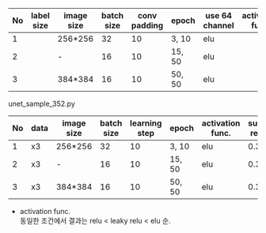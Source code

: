 | No | label size | image size | batch size | conv padding | epoch  | use 64 channel |  activation func. | submit result |
|----|------|------------|------------|---------------|--------|------------------|------------------|---------------|
| 1  |    | 256*256    | 32         | 10            | 3, 10  | elu             |                     |  0.306         |
| 2  |    | -          | 16         | 10            | 15, 50 | elu              |   |0.346         |
| 3  |    | 384*384    | 16         | 10            | 50, 50 | elu              |    |0.336         |


unet_sample_352.py 

| No | data | image size | batch size | learning step | epoch  | activation func. | submit result |
|----|------|------------|------------|---------------|--------|------------------|---------------|
| 1  | x3   | 256*256    | 32         | 10            | 3, 10  | elu              | 0.306         |
| 2  | x3   | -          | 16         | 10            | 15, 50 | elu              | 0.346         |
| 3  | x3   | 384*384    | 16         | 10            | 50, 50 | elu              | 0.336         |

- activation func.  
동일한 조건에서 결과는 relu < leaky relu < elu 순.

